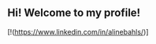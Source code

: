 ## Hi! Welcome to my profile!

[!(https://www.linkedin.com/in/alinebahls/)]

<!--
**alinebahls/alinebahls** is a ✨ _special_ ✨ repository because its `README.md` (this file) appears on your GitHub profile.

- 🌱 I’m currently learning HTML and CSS 
- 📫 How to reach me: ...
-->
